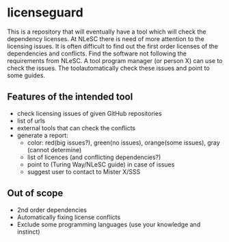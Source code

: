 # licenseguard

This is a repository that will eventually have a tool which will check the dependency licenses.
At NLeSC there is need of more attention to the licensing issues. It is often difficult to find out the first order licenses of the dependencies and conflicts. 
Find the software not following the requirements from NLeSC.
A tool program manager (or person X) can use to check the issues. The toolautomatically check these issues and point to some guides.

## Features of the intended tool
- check licensing issues of given GitHub repositories
- list of urls
- external tools that can check the conflicts
- generate a report:
  - color: red(big issues?), green(no issues), orange(some issues), gray (cannot determine)
  - list of licences (and conflicting dependencies?)
  - point to (Turing Way/NLeSC guide) in case of issues
  - suggest user to contact to Mister X/SSS

## Out of scope
- 2nd order dependencies
- Automatically fixing license conflicts
- Exclude some programming languages (use your knowledge and instinct)
